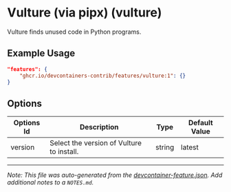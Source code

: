 
# Vulture (via pipx) (vulture)

Vulture finds unused code in Python programs.

## Example Usage

```json
"features": {
    "ghcr.io/devcontainers-contrib/features/vulture:1": {}
}
```

## Options

| Options Id | Description | Type | Default Value |
|-----|-----|-----|-----|
| version | Select the version of Vulture to install. | string | latest |



---

_Note: This file was auto-generated from the [devcontainer-feature.json](https://github.com/devcontainers-contrib/features/blob/main/src/vulture/devcontainer-feature.json).  Add additional notes to a `NOTES.md`._
